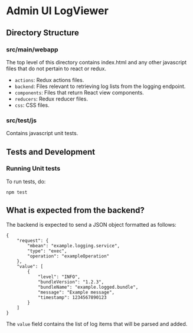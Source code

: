 <!--
/*
 * Copyright (c) Connexta, LLC
 *
 * This is free software: you can redistribute it and/or modify it under the terms of the GNU Lesser General Public License as published by the Free Software Foundation, either
 * version 3 of the License, or any later version.
 *
 * This program is distributed in the hope that it will be useful, but WITHOUT ANY WARRANTY; without even the implied warranty of MERCHANTABILITY or FITNESS FOR A PARTICULAR PURPOSE.
 * See the GNU Lesser General Public License for more details. A copy of the GNU Lesser General Public License is distributed along with this program and can be found at
 * <http://www.gnu.org/licenses/lgpl.html>.
 */
-->
# Admin UI LogViewer

## Directory Structure
### src/main/webapp
The top level of this directory contains index.html and any other javascript files that do not pertain to react or redux.
+ `actions`: Redux actions files.
+ `backend`: Files relevant to retrieving log lists from the logging endpoint.
+ `components`: Files that return React view components.
+ `reducers`: Redux reducer files.
+ `css`: CSS files.

### src/test/js
Contains javascript unit tests.

## Tests and Development
### Running Unit tests
To run tests, do:

    npm test

## What is expected from the backend?
The backend is expected to send a JSON object formatted as follows:
    
    {
        "request": {
            "mbean": "example.logging.service",
            "type": "exec",
            "operation": "exampleOperation"
        },
        "value": [
            {
                "level": "INFO",
                "bundleVersion": "1.2.3",
                "bundleName": "example.logged.bundle",
                "message": "Example message",
                "timestamp": 1234567890123
            }
        ]
    }
    
The `value` field contains the list of log items that will be parsed and added.
